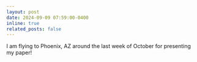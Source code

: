 ```yaml
---
layout: post
date: 2024-09-09 07:59:00-0400
inline: true
related_posts: false
---
```


I am flying to Phoenix, AZ around the last week of October for presenting my paper!
